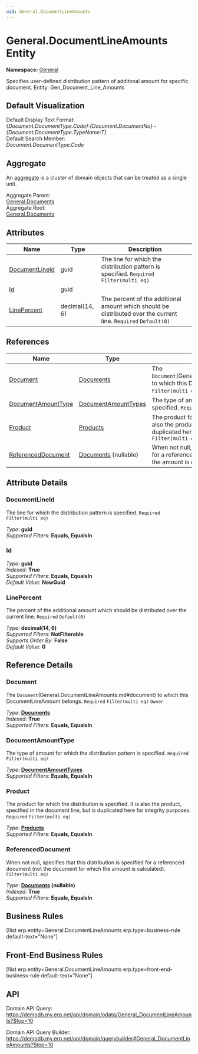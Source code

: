 ```yaml
---
uid: General.DocumentLineAmounts
---
```

# General.DocumentLineAmounts Entity

**Namespace:** [General](General.md)  

Specifies user-defined distribution pattern of additonal amount for specific document. Entity: Gen_Document_Line_Amounts

## Default Visualization
Default Display Text Format:  
_{Document.DocumentType.Code}:{Document.DocumentNo} - {Document.DocumentType.TypeName:T}_  
Default Search Member:  
_Document.DocumentType.Code_  

## Aggregate
An [aggregate](https://docs.erp.net/tech/advanced/concepts/aggregates.html) is a cluster of domain objects that can be treated as a single unit.  

Aggregate Parent:  
[General.Documents](General.Documents.md)  
Aggregate Root:  
[General.Documents](General.Documents.md)  

## Attributes

| Name | Type | Description |
| ---- | ---- | --- |
| [DocumentLineId](General.DocumentLineAmounts.md#documentlineid) | guid | The line for which the distribution pattern is specified. `Required` `Filter(multi eq)` 
| [Id](General.DocumentLineAmounts.md#id) | guid |  
| [LinePercent](General.DocumentLineAmounts.md#linepercent) | decimal(14, 6) | The percent of the additional amount which should be distributed over the current line. `Required` `Default(0)` 

## References

| Name | Type | Description |
| ---- | ---- | --- |
| [Document](General.DocumentLineAmounts.md#document) | [Documents](General.Documents.md) | The `Document`(General.DocumentLineAmounts.md#document) to which this DocumentLineAmount belongs. `Required` `Filter(multi eq)` `Owner` |
| [DocumentAmountType](General.DocumentLineAmounts.md#documentamounttype) | [DocumentAmountTypes](General.DocumentAmountTypes.md) | The type of amount for which the distribution pattern is specified. `Required` `Filter(multi eq)` |
| [Product](General.DocumentLineAmounts.md#product) | [Products](General.Products.Products.md) | The product for which the distribution is specified. It is also the product, specified in the document line, but is duplicated here for integrity purposes. `Required` `Filter(multi eq)` |
| [ReferencedDocument](General.DocumentLineAmounts.md#referenceddocument) | [Documents](General.Documents.md) (nullable) | When not null, specifies that this distribution is specified for a referenced document (not the document for which the amount is calculated). `Filter(multi eq)` |


## Attribute Details

### DocumentLineId

The line for which the distribution pattern is specified. `Required` `Filter(multi eq)`

_Type_: **guid**  
_Supported Filters_: **Equals, EqualsIn**  

### Id

_Type_: **guid**  
_Indexed_: **True**  
_Supported Filters_: **Equals, EqualsIn**  
_Default Value_: **NewGuid**  

### LinePercent

The percent of the additional amount which should be distributed over the current line. `Required` `Default(0)`

_Type_: **decimal(14, 6)**  
_Supported Filters_: **NotFilterable**  
_Supports Order By_: **False**  
_Default Value_: **0**  


## Reference Details

### Document

The `Document`(General.DocumentLineAmounts.md#document) to which this DocumentLineAmount belongs. `Required` `Filter(multi eq)` `Owner`

_Type_: **[Documents](General.Documents.md)**  
_Indexed_: **True**  
_Supported Filters_: **Equals, EqualsIn**  

### DocumentAmountType

The type of amount for which the distribution pattern is specified. `Required` `Filter(multi eq)`

_Type_: **[DocumentAmountTypes](General.DocumentAmountTypes.md)**  
_Supported Filters_: **Equals, EqualsIn**  

### Product

The product for which the distribution is specified. It is also the product, specified in the document line, but is duplicated here for integrity purposes. `Required` `Filter(multi eq)`

_Type_: **[Products](General.Products.Products.md)**  
_Supported Filters_: **Equals, EqualsIn**  

### ReferencedDocument

When not null, specifies that this distribution is specified for a referenced document (not the document for which the amount is calculated). `Filter(multi eq)`

_Type_: **[Documents](General.Documents.md) (nullable)**  
_Indexed_: **True**  
_Supported Filters_: **Equals, EqualsIn**  



## Business Rules

[!list erp.entity=General.DocumentLineAmounts erp.type=business-rule default-text="None"]

## Front-End Business Rules

[!list erp.entity=General.DocumentLineAmounts erp.type=front-end-business-rule default-text="None"]

## API

Domain API Query:
<https://demodb.my.erp.net/api/domain/odata/General_DocumentLineAmounts?$top=10>

Domain API Query Builder:
<https://demodb.my.erp.net/api/domain/querybuilder#General_DocumentLineAmounts?$top=10>

